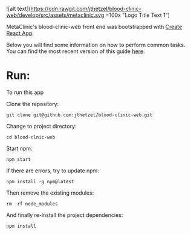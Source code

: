 ![alt text](https://cdn.rawgit.com/jthetzel/blood-clinic-web/develop/src/assets/metaclinic.svg =100x "Logo Title Text 1")

MetaClinic's blood-clinic-web front end was bootstrapped with [Create React App](https://github.com/facebookincubator/create-react-app).

Below you will find some information on how to perform common tasks.<br>
You can find the most recent version of this guide [here](https://github.com/facebookincubator/create-react-app/blob/master/packages/react-scripts/template/README.md).

# Run:
To run this app

Clone the repository:

```
git clone git@github.com:jthetzel/blood-clinic-web.git
```

Change to project directory:

```
cd blood-clnic-web
```

Start npm:

```
npm start
```

If there are errors, try to update npm:

```
npm install -g npm@latest
```

Then remove the existing modules:

```
rm -rf node_modules
```

And finally re-install the project dependencies:

```
npm install
```
